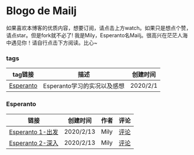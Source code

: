 # Blogo de Mailj
如果喜欢本博客的优质内容，想要订阅，请点击上方watch。如果只是想点个赞，请点star。但是fork就不必了!
我是Mily，Esperanto名Mailj。很高兴在茫茫人海中遇见你！请自行点击下方阅读。比心~
### tags
tag链接|描述|创建时间
-|-|-|
[Esperanto](#Esperanto)|Esperanto学习的实况以及感想|2020/2/1

### Esperanto
链接|创建时间|作者|评论
-|-|-|-|
[Esperanto 1-出发](https://www.jianshu.com/p/eabeb6348fca)|2020/2/13|Mily|[评论](https://github.com/momoNorthy/article/issues/1)
[Esperanto 2-深入](https://github.com/momoNorthy/article/blob/master/posts/Esperanto-2-shenru.md) |2020/2/13|Mily|[评论](https://github.com/momoNorthy/article/issues/2)
